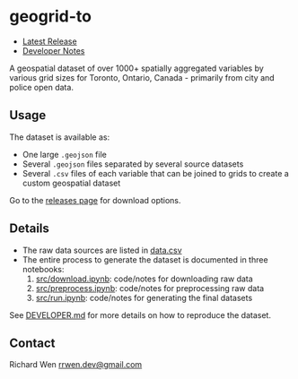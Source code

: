 # geogrid-to

* [Latest Release](https://github.com/rrwen/geogrid-to/releases/tag/v1.0)
* [Developer Notes](DEVELOPER.md)

A geospatial dataset of over 1000+ spatially aggregated variables by various grid sizes for Toronto, Ontario, Canada - primarily from city and police open data.

## Usage

The dataset is available as:

* One large `.geojson` file
* Several `.geojson` files separated by several source datasets
* Several `.csv` files of each variable that can be joined to grids to create a custom geospatial dataset

Go to the [releases page](https://github.com/rrwen/geogrid-to/releases) for download options.

## Details

* The raw data sources are listed in [data.csv](src/data.csv)
* The entire process to generate the dataset is documented in three notebooks:
    1. [src/download.ipynb](src/download.ipynb): code/notes for downloading raw data
    2. [src/preprocess.ipynb](src/preprocess.ipynb): code/notes for preprocessing raw data
    3. [src/run.ipynb](src/run.ipynb): code/notes for generating the final datasets

See [DEVELOPER.md](DEVELOPER.md) for more details on how to reproduce the dataset.

## Contact

Richard Wen <rrwen.dev@gmail.com>
